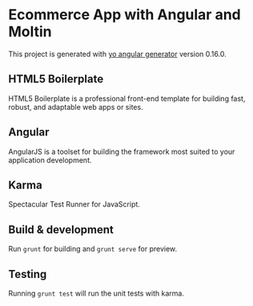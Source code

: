 # Ecommerce App with Angular and Moltin

This project is generated with [yo angular generator](https://github.com/yeoman/generator-angular)
version 0.16.0.

## HTML5 Boilerplate

HTML5 Boilerplate is a professional front-end template for building fast, robust, and adaptable web apps or sites.

## Angular

AngularJS is a toolset for building the framework most suited to your application development.

## Karma

Spectacular Test Runner for JavaScript.

## Build & development

Run `grunt` for building and `grunt serve` for preview.

## Testing

Running `grunt test` will run the unit tests with karma.
